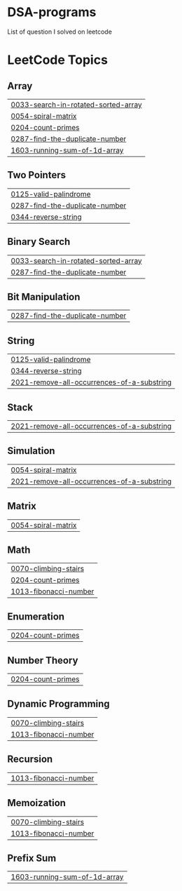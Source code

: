 # DSA-programs
List of question I solved on leetcode
<!---LeetCode Topics Start-->
# LeetCode Topics
## Array
|  |
| ------- |
| [0033-search-in-rotated-sorted-array](https://github.com/codetanmay26-lang/DSA-programs/tree/master/0033-search-in-rotated-sorted-array) |
| [0054-spiral-matrix](https://github.com/codetanmay26-lang/DSA-programs/tree/master/0054-spiral-matrix) |
| [0204-count-primes](https://github.com/codetanmay26-lang/DSA-programs/tree/master/0204-count-primes) |
| [0287-find-the-duplicate-number](https://github.com/codetanmay26-lang/DSA-programs/tree/master/0287-find-the-duplicate-number) |
| [1603-running-sum-of-1d-array](https://github.com/codetanmay26-lang/DSA-programs/tree/master/1603-running-sum-of-1d-array) |
## Two Pointers
|  |
| ------- |
| [0125-valid-palindrome](https://github.com/codetanmay26-lang/DSA-programs/tree/master/0125-valid-palindrome) |
| [0287-find-the-duplicate-number](https://github.com/codetanmay26-lang/DSA-programs/tree/master/0287-find-the-duplicate-number) |
| [0344-reverse-string](https://github.com/codetanmay26-lang/DSA-programs/tree/master/0344-reverse-string) |
## Binary Search
|  |
| ------- |
| [0033-search-in-rotated-sorted-array](https://github.com/codetanmay26-lang/DSA-programs/tree/master/0033-search-in-rotated-sorted-array) |
| [0287-find-the-duplicate-number](https://github.com/codetanmay26-lang/DSA-programs/tree/master/0287-find-the-duplicate-number) |
## Bit Manipulation
|  |
| ------- |
| [0287-find-the-duplicate-number](https://github.com/codetanmay26-lang/DSA-programs/tree/master/0287-find-the-duplicate-number) |
## String
|  |
| ------- |
| [0125-valid-palindrome](https://github.com/codetanmay26-lang/DSA-programs/tree/master/0125-valid-palindrome) |
| [0344-reverse-string](https://github.com/codetanmay26-lang/DSA-programs/tree/master/0344-reverse-string) |
| [2021-remove-all-occurrences-of-a-substring](https://github.com/codetanmay26-lang/DSA-programs/tree/master/2021-remove-all-occurrences-of-a-substring) |
## Stack
|  |
| ------- |
| [2021-remove-all-occurrences-of-a-substring](https://github.com/codetanmay26-lang/DSA-programs/tree/master/2021-remove-all-occurrences-of-a-substring) |
## Simulation
|  |
| ------- |
| [0054-spiral-matrix](https://github.com/codetanmay26-lang/DSA-programs/tree/master/0054-spiral-matrix) |
| [2021-remove-all-occurrences-of-a-substring](https://github.com/codetanmay26-lang/DSA-programs/tree/master/2021-remove-all-occurrences-of-a-substring) |
## Matrix
|  |
| ------- |
| [0054-spiral-matrix](https://github.com/codetanmay26-lang/DSA-programs/tree/master/0054-spiral-matrix) |
## Math
|  |
| ------- |
| [0070-climbing-stairs](https://github.com/codetanmay26-lang/DSA-programs/tree/master/0070-climbing-stairs) |
| [0204-count-primes](https://github.com/codetanmay26-lang/DSA-programs/tree/master/0204-count-primes) |
| [1013-fibonacci-number](https://github.com/codetanmay26-lang/DSA-programs/tree/master/1013-fibonacci-number) |
## Enumeration
|  |
| ------- |
| [0204-count-primes](https://github.com/codetanmay26-lang/DSA-programs/tree/master/0204-count-primes) |
## Number Theory
|  |
| ------- |
| [0204-count-primes](https://github.com/codetanmay26-lang/DSA-programs/tree/master/0204-count-primes) |
## Dynamic Programming
|  |
| ------- |
| [0070-climbing-stairs](https://github.com/codetanmay26-lang/DSA-programs/tree/master/0070-climbing-stairs) |
| [1013-fibonacci-number](https://github.com/codetanmay26-lang/DSA-programs/tree/master/1013-fibonacci-number) |
## Recursion
|  |
| ------- |
| [1013-fibonacci-number](https://github.com/codetanmay26-lang/DSA-programs/tree/master/1013-fibonacci-number) |
## Memoization
|  |
| ------- |
| [0070-climbing-stairs](https://github.com/codetanmay26-lang/DSA-programs/tree/master/0070-climbing-stairs) |
| [1013-fibonacci-number](https://github.com/codetanmay26-lang/DSA-programs/tree/master/1013-fibonacci-number) |
## Prefix Sum
|  |
| ------- |
| [1603-running-sum-of-1d-array](https://github.com/codetanmay26-lang/DSA-programs/tree/master/1603-running-sum-of-1d-array) |
<!---LeetCode Topics End-->
